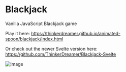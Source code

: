 # Blackjack

Vanilla JavaScript Blackjack game

Play it here: https://thinkerdreamer.github.io/animated-spoon/blackjack/index.html

Or check out the newer Svelte version here: https://github.com/ThinkerDreamer/Blackjack-Svelte

![image](https://github.com/user-attachments/assets/4118af5e-da91-4136-9814-0652cc18aa4e)
